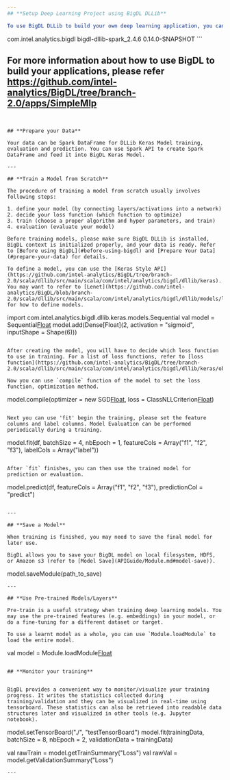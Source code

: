 ```yaml
---
## **Setup Deep Learning Project using BigDL DLLib**

To use BigDL DLLib to build your own deep learning application, you can use maven to create your project and add bigdl-dllib to your dependency. Please add below code to your pom.xml to add BigDL DLLib as your dependency:
```
<dependency>
    <groupId>com.intel.analytics.bigdl</groupId>
    <artifactId>bigdl-dllib-spark_2.4.6</artifactId>
    <version>0.14.0-SNAPSHOT</version>
</dependency>
```

For more information about how to use BigDL to build your applications, please refer https://github.com/intel-analytics/BigDL/tree/branch-2.0/apps/SimpleMlp
---
```


## **Prepare your Data**

Your data can be Spark DataFrame for DLLib Keras Model training, evaluation and prediction. You can use Spark API to create Spark DataFrame and feed it into BigDL Keras Model.

---

## **Train a Model from Scratch**

The procedure of training a model from scratch usually involves following steps:

1. define your model (by connecting layers/activations into a network)
2. decide your loss function (which function to optimize)
3. train (choose a proper algorithm and hyper parameters, and train)
4. evaluation (evaluate your model) 

Before training models, please make sure BigDL DLLib is installed, BigDL context is initialized properly, and your data is ready. Refer to [Before using BigDL](#before-using-bigdl) and [Prepare Your Data](#prepare-your-data) for details.

To define a model, you can use the [Keras Style API](https://github.com/intel-analytics/BigDL/tree/branch-2.0/scala/dllib/src/main/scala/com/intel/analytics/bigdl/dllib/keras). You may want to refer to [Lenet](https://github.com/intel-analytics/BigDL/blob/branch-2.0/scala/dllib/src/main/scala/com/intel/analytics/bigdl/dllib/models/lenet/LeNet5.scala#L59) for how to define models.
```
import com.intel.analytics.bigdl.dllib.keras.models.Sequential
val model = Sequential[Float]()
model.add(Dense[Float](2, activation = "sigmoid", inputShape = Shape(6)))
```

After creating the model, you will have to decide which loss function to use in training. For a list of loss functions, refer to [loss function](https://github.com/intel-analytics/BigDL/tree/branch-2.0/scala/dllib/src/main/scala/com/intel/analytics/bigdl/dllib/keras/objectives)

Now you can use `compile` function of the model to set the loss function, optimization method.
```
model.compile(optimizer = new SGD[Float](), loss = ClassNLLCriterion[Float]())
```

Next you can use 'fit' begin the training, please set the feature columns and label columns. Model Evaluation can be performed periodically during a training.
```
model.fit(df, batchSize = 4, nbEpoch = 1, featureCols = Array("f1", "f2", "f3"),
  labelCols = Array("label"))
```

After `fit` finishes, you can then use the trained model for prediction or evaluation.
```
model.predict(df, featureCols = Array("f1", "f2", "f3"), predictionCol = "predict")
```

---

## **Save a Model**

When training is finished, you may need to save the final model for later use. 

BigDL allows you to save your BigDL model on local filesystem, HDFS, or Amazon s3 (refer to [Model Save](APIGuide/Module.md#model-save)). 
```
model.saveModule(path_to_save)
```
---

## **Use Pre-trained Models/Layers**

Pre-train is a useful strategy when training deep learning models. You may use the pre-trained features (e.g. embeddings) in your model, or do a fine-tuning for a different dataset or target.

To use a learnt model as a whole, you can use `Module.loadModule` to load the entire model.

```
val model = Module.loadModule[Float](path_to_save)
```

## **Monitor your training**


BigDL provides a convenient way to monitor/visualize your training progress. It writes the statistics collected during training/validation and they can be visualized in real-time using tensorboard. These statistics can also be retrieved into readable data structures later and visualized in other tools (e.g. Jupyter notebook).
```
model.setTensorBoard("./", "testTensorBoard")
model.fit(trainingData, batchSize = 8, nbEpoch = 2, validationData = trainingData)

val rawTrain = model.getTrainSummary("Loss")
val rawVal = model.getValidationSummary("Loss")
```
---
